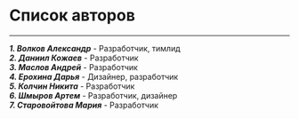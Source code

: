 # Список авторов
---
***1. Волков Александр*** - Разработчик, тимлид\
***2. Даниил Кожаев*** - Разработчик\
***3. Маслов Андрей*** - Разработчик\
***4. Ерохина Дарья*** - Дизайнер, разработчик\
***5. Колчин Никита*** - Разработчик\
***6. Шмыров Артем*** - Разработчик, дизайнер\
***7. Старовойтова Мария*** - Разработчик
